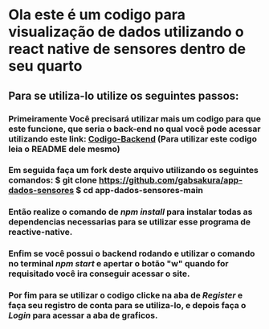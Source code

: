 # Ola este é um codigo para visualização de dados utilizando o react native de sensores dentro de seu quarto 

## Para se utiliza-lo utilize os seguintes passos:

### Primeiramente Você precisará utilizar mais um codigo para que este funcione, que seria o back-end no qual você pode acessar utilizando este link: [Codigo-Backend](https://github.com/gabsakura/2emr-backend-IoT-dados-sensores-main.git) (Para utilizar este codigo leia o README dele mesmo)

### Em seguida faça um fork deste arquivo utilizando os seguintes comandos:                                $ git clone https://github.com/gabsakura/app-dados-sensores                                                $ cd app-dados-sensores-main

### Então realize o comando de *npm install* para instalar todas as dependencias necessarias para se utilizar esse programa de reactive-native.

### Enfim se você possui o backend rodando e utilizar o comando no terminal *npm start* e apertar o botão "w" quando for requisitado você ira conseguir acessar o site.

### Por fim para se utilizar o codigo clicke na aba de *Register* e faça seu registro de conta para se utiliza-lo, e depois faça o *Login* para acessar a aba de graficos.